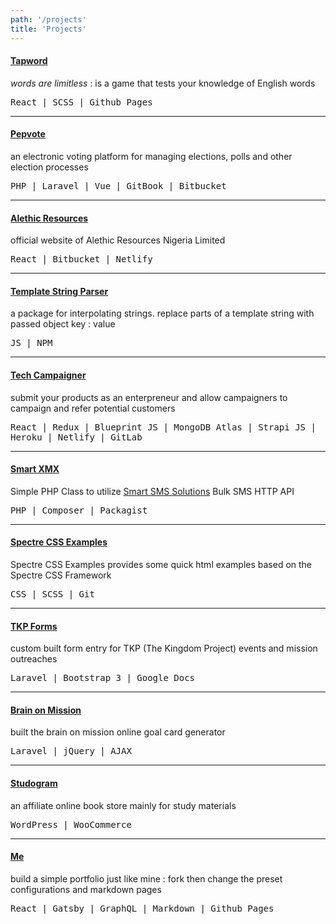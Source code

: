 ```yaml
---
path: '/projects'
title: 'Projects'
---
```


#### [Tapword](https://tunjioye.github.io/tapword)
*words are limitless* : is a game that tests your knowledge of English words

<samp>React | SCSS | Github Pages</samp>

---

#### [Pepvote](https://pepvote.com)
an electronic voting platform for managing elections, polls and other election processes

<samp>PHP | Laravel | Vue | GitBook | Bitbucket</samp>

---

#### [Alethic Resources](https://alethicresources.com)
official website of Alethic Resources Nigeria Limited

<samp>React | Bitbucket | Netlify</samp>

---

#### [Template String Parser](https://github.com/tunjioye/templatestringparser)
a package for interpolating strings. replace parts of a template string with passed object key : value

<samp>JS | NPM</samp>

---

#### [Tech Campaigner](https://techcampaigner.netlify.com)
submit your products as an enterpreneur and allow campaigners to campaign and refer potential customers

<samp>React | Redux | Blueprint JS | MongoDB Atlas | Strapi JS | Heroku | Netlify | GitLab</samp>

---

#### [Smart XMX](https://github.com/tunjioye/smartxmx)
Simple PHP Class to utilize [Smart SMS Solutions](https://smartsmssolutions.com/) Bulk SMS HTTP API

<samp>PHP | Composer | Packagist</samp>

---

#### [Spectre CSS Examples](https://github.com/tunjioye/spectre-css-examples)
Spectre CSS Examples provides some quick html examples based on the Spectre CSS Framework

<samp>CSS | SCSS | Git</samp>

---

#### [TKP Forms](https://forms.tkpmission.org)
custom built form entry for TKP (The Kingdom Project) events and mission outreaches

<samp>Laravel | Bootstrap 3 | Google Docs</samp>

---

#### [Brain on Mission](https://brainonmission.com/new)
built the brain on mission online goal card generator

<samp>Laravel | jQuery | AJAX</samp>

---

#### [Studogram](https://studogram.com)
an affiliate online book store mainly for study materials

<samp>WordPress | WooCommerce</samp>

---

#### [Me](https://tunjioye.github.io/me)
build a simple portfolio just like mine : fork then change the preset configurations and markdown pages

<samp>React | Gatsby | GraphQL | Markdown | Github Pages</samp>
